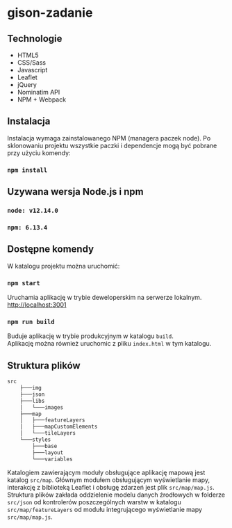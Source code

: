 # gison-zadanie

## Technologie
* HTML5
* CSS/Sass
* Javascript
* Leaflet
* jQuery
* Nominatim API
* NPM + Webpack

## Instalacja
Instalacja wymaga zainstalowanego NPM (managera paczek node). Po sklonowaniu projektu wszystkie paczki i dependencje mogą być pobrane przy użyciu komendy:

### `npm install`

## Uzywana wersja Node.js i npm

### `node: v12.14.0` 
### `npm: 6.13.4`

## Dostępne komendy

W katalogu projektu można uruchomić:

### `npm start`

Uruchamia aplikację w trybie deweloperskim na serwerze lokalnym.<br />
[http://localhost:3001](http://localhost:3001)

### `npm run build`

Buduje aplikację w trybie produkcyjnym w katalogu `build`.<br /> Aplikację można również uruchomic z pliku `index.html` w tym katalogu.

## Struktura plików
```bash
src
    ├───img
    ├───json
    ├───libs
    │   └───images
    ├───map
    │   ├───featureLayers
    │   ├───mapCustomElements
    │   └───tileLayers
    └───styles
        ├───base
        ├───layout
        └───variables
```

Katalogiem zawierającym moduły obsługujące aplikację mapową jest katalog `src/map`. 
Głównym modułem obsługującym wyświetlanie mapy, interakcję z biblioteką Leaflet i obsługę zdarzeń jest plik `src/map/map.js`.
Struktura plików zakłada oddzielenie modelu danych źrodłowych w folderze `src/json` od kontrolerów poszczególnych warstw w katalogu `src/map/featureLayers` od modułu integrującego wyświetlanie mapy `src/map/map.js`.

